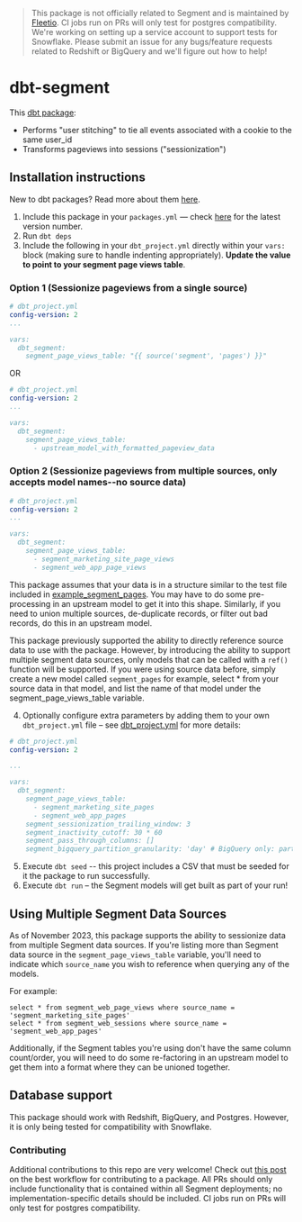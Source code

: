 > This package is not officially related to Segment and is maintained by [Fleetio](https://fleetio.com). CI jobs run on PRs will only test for postgres compatibility. We're working on setting up a service account to support tests for Snowflake. Please submit an issue for any bugs/feature requests related to Redshift or BigQuery and we'll figure out how to help!

# dbt-segment
This [dbt package](https://docs.getdbt.com/docs/package-management):
* Performs "user stitching" to tie all events associated with a cookie to the same user_id
* Transforms pageviews into sessions ("sessionization")


## Installation instructions
New to dbt packages? Read more about them [here](https://docs.getdbt.com/docs/building-a-dbt-project/package-management/).
1. Include this package in your `packages.yml` — check [here](https://hub.getdbt.com/dbt-labs/segment/latest/) for the latest version number.
2. Run `dbt deps`
3. Include the following in your `dbt_project.yml` directly within your `vars:` block (making sure to handle indenting appropriately). **Update the value to point to your segment page views table**.

### Option 1 (Sessionize pageviews from a single source)
```YAML
# dbt_project.yml
config-version: 2
...

vars:
  dbt_segment:
    segment_page_views_table: "{{ source('segment', 'pages') }}"

```
OR
```YAML
# dbt_project.yml
config-version: 2
...

vars:
  dbt_segment:
    segment_page_views_table:
      - upstream_model_with_formatted_pageview_data

```
### Option 2 (Sessionize pageviews from multiple sources, only accepts model names--no source data)
```YAML
# dbt_project.yml
config-version: 2
...

vars:
  dbt_segment:
    segment_page_views_table:
      - segment_marketing_site_page_views
      - segment_web_app_page_views

```

This package assumes that your data is in a structure similar to the test
file included in [example_segment_pages](integration_tests/seeds/example_segment_pages.csv).
You may have to do some pre-processing in an upstream model to get it into this shape.
Similarly, if you need to union multiple sources, de-duplicate records, or filter
out bad records, do this in an upstream model.

This package previously supported the ability to directly reference source data to use with the package. However, by introducing 
the ability to support multiple segment data sources, only models that can be called with a `ref()` function will be supported. If you were using source data before, simply create a new model called `segment_pages` for example, select * from your source data in that model, and list the name of that model under the segment_page_views_table variable.

4. Optionally configure extra parameters by adding them to your own `dbt_project.yml` file – see [dbt_project.yml](dbt_project.yml)
for more details:

```YAML
# dbt_project.yml
config-version: 2

...

vars:
  dbt_segment:
    segment_page_views_table:
      - segment_marketing_site_pages
      - segment_web_app_pages
    segment_sessionization_trailing_window: 3
    segment_inactivity_cutoff: 30 * 60
    segment_pass_through_columns: []
    segment_bigquery_partition_granularity: 'day' # BigQuery only: partition granularity for `partition_by` config

```
5. Execute `dbt seed` -- this project includes a CSV that must be seeded for it
the package to run successfully.
6. Execute `dbt run` – the Segment models will get built as part of your run!

## Using Multiple Segment Data Sources
As of November 2023, this package supports the ability to sessionize data from multiple Segment data sources. If you're listing more than Segment data source in the `segment_page_views_table` variable, you'll need to indicate which `source_name` you wish to reference when querying any of the models.

For example:
```
select * from segment_web_page_views where source_name = 'segment_marketing_site_pages'
select * from segment_web_sessions where source_name = 'segment_web_app_pages'
```

Additionally, if the Segment tables you're using don't have the same column count/order, you will need to do some re-factoring in an upstream model to get them into a format where they can be unioned together.

## Database support
This package should work with Redshift, BigQuery, and Postgres. However, it is only being tested for compatibility with Snowflake.

### Contributing
Additional contributions to this repo are very welcome! Check out [this post](https://discourse.getdbt.com/t/contributing-to-a-dbt-package/657) on the best workflow for contributing to a package. All PRs should only include functionality that is contained within all Segment deployments; no implementation-specific details should be included. CI jobs run on PRs will only test for postgres compatibility. 
